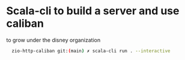 # Scala-cli to build a server and use caliban

to grow under the disney organization

```sh
  zio-http-caliban git:(main) ✗ scala-cli run . --interactive 
```